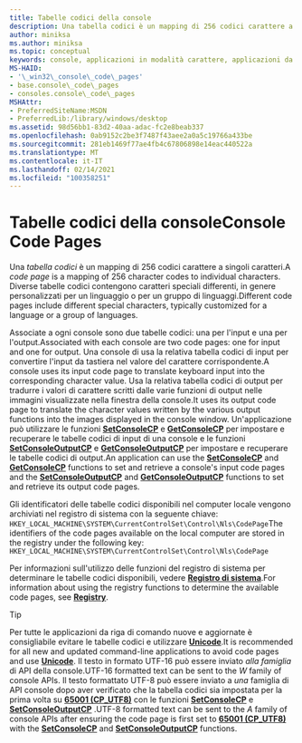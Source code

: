 ```yaml
---
title: Tabelle codici della console
description: Una tabella codici è un mapping di 256 codici carattere a singoli caratteri. Diverse tabelle codici contengono caratteri speciali differenti, in genere personalizzati per un linguaggio o per un gruppo di linguaggi.
author: miniksa
ms.author: miniksa
ms.topic: conceptual
keywords: console, applicazioni in modalità carattere, applicazioni da riga di comando, applicazioni di terminale, api della console
MS-HAID:
- '\_win32\_console\_code\_pages'
- base.console\_code\_pages
- consoles.console\_code\_pages
MSHAttr:
- PreferredSiteName:MSDN
- PreferredLib:/library/windows/desktop
ms.assetid: 98d56bb1-83d2-40aa-adac-fc2e8beab337
ms.openlocfilehash: 0ab9152c2be3f7487f43aee2a0a5c19766a433be
ms.sourcegitcommit: 281eb1469f77ae4fb4c67806898e14eac440522a
ms.translationtype: MT
ms.contentlocale: it-IT
ms.lasthandoff: 02/14/2021
ms.locfileid: "100358251"
---
```

# <a name="console-code-pages"></a><span data-ttu-id="cb59f-105">Tabelle codici della console</span><span class="sxs-lookup"><span data-stu-id="cb59f-105">Console Code Pages</span></span>

<span data-ttu-id="cb59f-106">Una *tabella codici* è un mapping di 256 codici carattere a singoli caratteri.</span><span class="sxs-lookup"><span data-stu-id="cb59f-106">A *code page* is a mapping of 256 character codes to individual characters.</span></span> <span data-ttu-id="cb59f-107">Diverse tabelle codici contengono caratteri speciali differenti, in genere personalizzati per un linguaggio o per un gruppo di linguaggi.</span><span class="sxs-lookup"><span data-stu-id="cb59f-107">Different code pages include different special characters, typically customized for a language or a group of languages.</span></span>

<span data-ttu-id="cb59f-108">Associate a ogni console sono due tabelle codici: una per l'input e una per l'output.</span><span class="sxs-lookup"><span data-stu-id="cb59f-108">Associated with each console are two code pages: one for input and one for output.</span></span> <span data-ttu-id="cb59f-109">Una console di usa la relativa tabella codici di input per convertire l'input da tastiera nel valore del carattere corrispondente.</span><span class="sxs-lookup"><span data-stu-id="cb59f-109">A console uses its input code page to translate keyboard input into the corresponding character value.</span></span> <span data-ttu-id="cb59f-110">Usa la relativa tabella codici di output per tradurre i valori di carattere scritti dalle varie funzioni di output nelle immagini visualizzate nella finestra della console.</span><span class="sxs-lookup"><span data-stu-id="cb59f-110">It uses its output code page to translate the character values written by the various output functions into the images displayed in the console window.</span></span> <span data-ttu-id="cb59f-111">Un'applicazione può utilizzare le funzioni [**SetConsoleCP**](setconsolecp.md) e [**GetConsoleCP**](getconsolecp.md) per impostare e recuperare le tabelle codici di input di una console e le funzioni [**SetConsoleOutputCP**](setconsoleoutputcp.md) e [**GetConsoleOutputCP**](getconsoleoutputcp.md) per impostare e recuperare le tabelle codici di output.</span><span class="sxs-lookup"><span data-stu-id="cb59f-111">An application can use the [**SetConsoleCP**](setconsolecp.md) and [**GetConsoleCP**](getconsolecp.md) functions to set and retrieve a console's input code pages and the [**SetConsoleOutputCP**](setconsoleoutputcp.md) and [**GetConsoleOutputCP**](getconsoleoutputcp.md) functions to set and retrieve its output code pages.</span></span>

<span data-ttu-id="cb59f-112">Gli identificatori delle tabelle codici disponibili nel computer locale vengono archiviati nel registro di sistema con la seguente chiave: `HKEY_LOCAL_MACHINE\SYSTEM\CurrentControlSet\Control\Nls\CodePage`</span><span class="sxs-lookup"><span data-stu-id="cb59f-112">The identifiers of the code pages available on the local computer are stored in the registry under the following key: `HKEY_LOCAL_MACHINE\SYSTEM\CurrentControlSet\Control\Nls\CodePage`</span></span>

<span data-ttu-id="cb59f-113">Per informazioni sull'utilizzo delle funzioni del registro di sistema per determinare le tabelle codici disponibili, vedere [**Registro di sistema**](/windows/win32/sysinfo/registry).</span><span class="sxs-lookup"><span data-stu-id="cb59f-113">For information about using the registry functions to determine the available code pages, see [**Registry**](/windows/win32/sysinfo/registry).</span></span>

> [!TIP]
> <span data-ttu-id="cb59f-114">Per tutte le applicazioni da riga di comando nuove e aggiornate è consigliabile evitare le tabelle codici e utilizzare **[Unicode](/windows/win32/intl/unicode)**.</span><span class="sxs-lookup"><span data-stu-id="cb59f-114">It is recommended for all new and updated command-line applications to avoid code pages and use **[Unicode](/windows/win32/intl/unicode)**.</span></span> <span data-ttu-id="cb59f-115">Il testo in formato UTF-16 può essere inviato *alla famiglia* di API della console.</span><span class="sxs-lookup"><span data-stu-id="cb59f-115">UTF-16 formatted text can be sent to the *W* family of console APIs.</span></span> <span data-ttu-id="cb59f-116">Il testo formattato UTF-8 può essere inviato a *una* famiglia di API console dopo aver verificato che la tabella codici sia impostata per la prima volta su **[65001 (CP_UTF8)](/windows/win32/intl/code-page-identifiers)** con le funzioni [**SetConsoleCP**](setconsolecp.md) e [**SetConsoleOutputCP**](setconsoleoutputcp.md) .</span><span class="sxs-lookup"><span data-stu-id="cb59f-116">UTF-8 formatted text can be sent to the *A* family of console APIs after ensuring the code page is first set to **[65001 (CP_UTF8)](/windows/win32/intl/code-page-identifiers)** with the [**SetConsoleCP**](setconsolecp.md) and [**SetConsoleOutputCP**](setconsoleoutputcp.md) functions.</span></span>